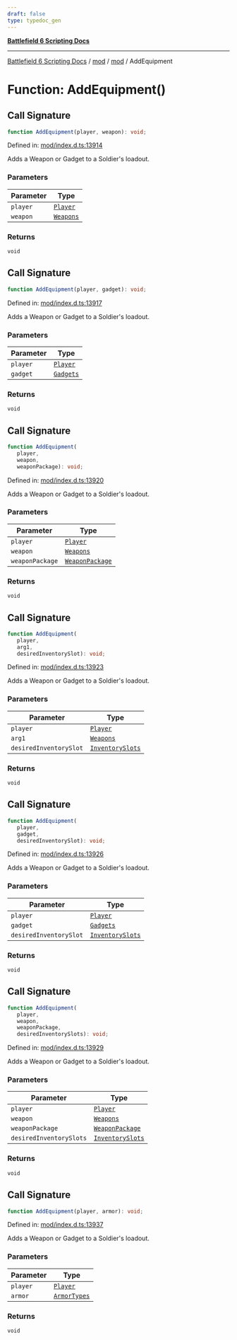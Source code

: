 ```yaml
---
draft: false
type: typedoc_gen
---
```


[**Battlefield 6 Scripting Docs**](../../../_index.md)

***

[Battlefield 6 Scripting Docs](../../../_index.md) / [mod](../../_index.md) / [mod](../_index.md) / AddEquipment

# Function: AddEquipment()

## Call Signature

```ts
function AddEquipment(player, weapon): void;
```

Defined in: [mod/index.d.ts:13914](https://github.com/battlefield-portal-community/portal-docs/blob/ff09b2690670f74de7e97198022e5a97ff1161ff/generators/santiago/mod/index.d.ts#L13914)

Adds a Weapon or Gadget to a Soldier's loadout.

### Parameters

| Parameter | Type |
| ------ | ------ |
| `player` | [`Player`](../Player/_index.md) |
| `weapon` | [`Weapons`](../Weapons/_index.md) |

### Returns

`void`

## Call Signature

```ts
function AddEquipment(player, gadget): void;
```

Defined in: [mod/index.d.ts:13917](https://github.com/battlefield-portal-community/portal-docs/blob/ff09b2690670f74de7e97198022e5a97ff1161ff/generators/santiago/mod/index.d.ts#L13917)

Adds a Weapon or Gadget to a Soldier's loadout.

### Parameters

| Parameter | Type |
| ------ | ------ |
| `player` | [`Player`](../Player/_index.md) |
| `gadget` | [`Gadgets`](../Gadgets/_index.md) |

### Returns

`void`

## Call Signature

```ts
function AddEquipment(
   player, 
   weapon, 
   weaponPackage): void;
```

Defined in: [mod/index.d.ts:13920](https://github.com/battlefield-portal-community/portal-docs/blob/ff09b2690670f74de7e97198022e5a97ff1161ff/generators/santiago/mod/index.d.ts#L13920)

Adds a Weapon or Gadget to a Soldier's loadout.

### Parameters

| Parameter | Type |
| ------ | ------ |
| `player` | [`Player`](../Player/_index.md) |
| `weapon` | [`Weapons`](../Weapons/_index.md) |
| `weaponPackage` | [`WeaponPackage`](../WeaponPackage/_index.md) |

### Returns

`void`

## Call Signature

```ts
function AddEquipment(
   player, 
   arg1, 
   desiredInventorySlot): void;
```

Defined in: [mod/index.d.ts:13923](https://github.com/battlefield-portal-community/portal-docs/blob/ff09b2690670f74de7e97198022e5a97ff1161ff/generators/santiago/mod/index.d.ts#L13923)

Adds a Weapon or Gadget to a Soldier's loadout.

### Parameters

| Parameter | Type |
| ------ | ------ |
| `player` | [`Player`](../Player/_index.md) |
| `arg1` | [`Weapons`](../Weapons/_index.md) |
| `desiredInventorySlot` | [`InventorySlots`](../InventorySlots/_index.md) |

### Returns

`void`

## Call Signature

```ts
function AddEquipment(
   player, 
   gadget, 
   desiredInventorySlot): void;
```

Defined in: [mod/index.d.ts:13926](https://github.com/battlefield-portal-community/portal-docs/blob/ff09b2690670f74de7e97198022e5a97ff1161ff/generators/santiago/mod/index.d.ts#L13926)

Adds a Weapon or Gadget to a Soldier's loadout.

### Parameters

| Parameter | Type |
| ------ | ------ |
| `player` | [`Player`](../Player/_index.md) |
| `gadget` | [`Gadgets`](../Gadgets/_index.md) |
| `desiredInventorySlot` | [`InventorySlots`](../InventorySlots/_index.md) |

### Returns

`void`

## Call Signature

```ts
function AddEquipment(
   player, 
   weapon, 
   weaponPackage, 
   desiredInventorySlots): void;
```

Defined in: [mod/index.d.ts:13929](https://github.com/battlefield-portal-community/portal-docs/blob/ff09b2690670f74de7e97198022e5a97ff1161ff/generators/santiago/mod/index.d.ts#L13929)

Adds a Weapon or Gadget to a Soldier's loadout.

### Parameters

| Parameter | Type |
| ------ | ------ |
| `player` | [`Player`](../Player/_index.md) |
| `weapon` | [`Weapons`](../Weapons/_index.md) |
| `weaponPackage` | [`WeaponPackage`](../WeaponPackage/_index.md) |
| `desiredInventorySlots` | [`InventorySlots`](../InventorySlots/_index.md) |

### Returns

`void`

## Call Signature

```ts
function AddEquipment(player, armor): void;
```

Defined in: [mod/index.d.ts:13937](https://github.com/battlefield-portal-community/portal-docs/blob/ff09b2690670f74de7e97198022e5a97ff1161ff/generators/santiago/mod/index.d.ts#L13937)

Adds a Weapon or Gadget to a Soldier's loadout.

### Parameters

| Parameter | Type |
| ------ | ------ |
| `player` | [`Player`](../Player/_index.md) |
| `armor` | [`ArmorTypes`](../ArmorTypes/_index.md) |

### Returns

`void`
